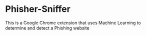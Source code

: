 # Phisher-Sniffer
 This is a Google Chrome extension that uses Machine Learning to determine and detect a Phishing website
